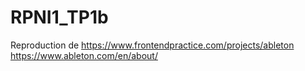 # RPNI1_TP1b

Reproduction de 
https://www.frontendpractice.com/projects/ableton
https://www.ableton.com/en/about/